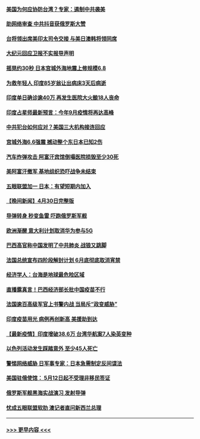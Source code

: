 #### [美国为何应协防台湾？专家：遏制中共袭美](../pages/prog202/a103108696.md?t=05020102) 
#### [助网络审查 中共抖音获俄罗斯大赞](../pages/prog202/a103108626.md?t=05020102) 
#### [台将领出席美印太司令交接 与美日澳韩将领同席](../pages/prog202/a103108666.md?t=05020102) 
#### [大纪元回应卫报不实报导声明](../pages/prog202/a103108633.md?t=05020102) 
#### [摇晃约30秒 日本宫城外海地震上修规模6.8](../pages/prog202/a103108477.md?t=05020102) 
#### [为救年轻人 印度85岁翁让出病床3天后病逝](../pages/prog202/a103108457.md?t=05020102) 
#### [印度单日确诊逾40万 再发生医院大火酿18人丧命](../pages/prog202/a103108440.md?t=05020102) 
#### [印度占星师最新预言：今年9月疫情将再达高峰](../pages/prog202/a103108368.md?t=05020102) 
#### [中共犯台如何应对？美国三大机构接连回应](../pages/prog202/a103108423.md?t=05020102) 
#### [宫城外海6.6强震 撼动整个东日本已知2伤](../pages/prog202/a103108347.md?t=05020102) 
#### [汽车炸弹攻击 阿富汗宾馆倒塌医院损毁至少30死](../pages/prog202/a103108389.md?t=05020102) 
#### [美阿富汗撤军 基地组织恐吓战争未结束](../pages/prog202/a103108030.md?t=05020102) 
#### [五眼联盟加一 日本：有望短期内加入](../pages/prog202/a103108083.md?t=05020102) 
#### [【晚间新闻】4月30日完整版](../pages/prog202/a103108327.md?t=05020102) 
#### [导弹转身 秒变鱼雷 吓跑俄罗斯军舰](../pages/prog202/a103108064.md?t=05020102) 
#### [欧洲渐醒 意大利计划取消华为参与5G](../pages/prog202/a103108199.md?t=05020102) 
#### [巴西高官称中国发明了中共肺炎 战狼又跳脚](../pages/prog202/a103108063.md?t=05020102) 
#### [法国总统宣布四阶段解封计划 6月底彻底取消宵禁](../pages/prog202/a103108070.md?t=05020102) 
#### [经济学人：台海是地球最危险区域](../pages/prog202/a103108131.md?t=05020102) 
#### [直播露真言！巴西经济部长批中国疫苗不行](../pages/prog202/a103108096.md?t=05020102) 
#### [法国逾百高级军官上书警内战 当局斥“政变威胁”](../pages/prog202/a103108017.md?t=05020102) 
#### [印度疫苗用光 病例再创新高 美援助到达](../pages/prog202/a103108054.md?t=05020102) 
#### [【最新疫情】印度增破38.6万 台湾华航案7人染英变种](../pages/prog202/a103108035.md?t=05020102) 
#### [以色列活动发生踩踏意外 至少45人死亡](../pages/prog202/a103107919.md?t=05020102) 
#### [警惕网络威胁 日军事专家：日本急需制定反间谍法](../pages/prog202/a103107912.md?t=05020102) 
#### [美国驻俄使馆： 5月12日起不受理非移民签证](../pages/prog202/a103107903.md?t=05020102) 
#### [俄罗斯军舰黑海实战演习 发射导弹](../pages/prog202/a103107890.md?t=05020102) 
#### [忧成五眼联盟软肋 澳记者直问新西兰总理](../pages/prog202/a103107874.md?t=05020102) 

----
#### [ >>> 更早内容 <<< ](../indexes/prog202-earlier.md)
